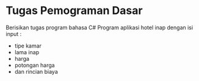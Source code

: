 # Tugas Pemograman Dasar
Berisikan tugas program bahasa C#
Program aplikasi hotel inap dengan isi input :
- tipe kamar
- lama inap
- harga
- potongan harga
- dan rincian biaya
